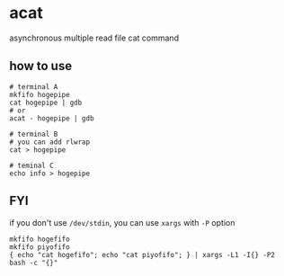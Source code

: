 # acat

asynchronous multiple read file cat command

## how to use
```
# terminal A
mkfifo hogepipe
cat hogepipe | gdb
# or
acat - hogepipe | gdb

# terminal B
# you can add rlwrap
cat > hogepipe

# teminal C
echo info > hogepipe
```

## FYI
if you don't use `/dev/stdin`, you can use `xargs` with `-P` option
```
mkfifo hogefifo
mkfifo piyofifo
{ echo "cat hogefifo"; echo "cat piyofifo"; } | xargs -L1 -I{} -P2 bash -c "{}"
```
